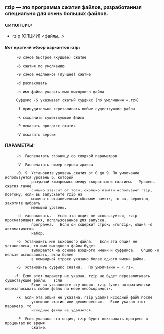 ### rzip — это программа сжатия файлов, разработанная специально для очень больших файлов.
        

#### СИНОПСИС:

- rzip [ОПЦИИ] <файлы...>

#### Вот краткий обзор вариантов rzip:

         -0 самое быстрое (худшее) сжатие
		 
         -6 сжатия по умолчанию
		 
         -9 самое медленное (лучшее) сжатие
		 
         -d распаковать
		 
         -o имя_файла указать имя выходного файла
		 
         Суффикс -S указывает сжатый суффикс (по умолчанию «.rz»)
		 
         -f принудительно перезаписать любые существующие файлы
		 
         -k сохранить существующие файлы
		 
         -P показать прогресс сжатия
		 
         -V показать версию

#### ПАРАМЕТРЫ:

         -h  Распечатать страницу со сводкой параметров 

         -V  Распечатать номер версии архива 

         -0..9  Установите уровень сжатия от 0 до 9. По умолчанию используется уровень 6, который 
                разумный компромисс между скоростью и сжатием.   Уровень сжатия также 
                сильно зависит от того, сколько памяти использует rzip, поэтому, если вы запускаете rzip на 
                машина с ограниченным объемом памяти, то вы, вероятно, захотите выбрать 
                меньший уровень. 

         -d  Распаковать.   Если эта опция не используется, rzip просматривает имя, использованное для запуска. 
                программа.   Если он содержит строку «runzip», опция -d автоматически 
                набор. 

         -o  Установить имя выходного файла.   Если эта опция не установлена, то имя выходного файла будет 
                выбирается на основе входного имени и суффикса.   Опцию -o нельзя использовать, если более 
                в командной строке указано более одного имени файла. 

         -S  Установить суффикс сжатия.   По умолчанию — «.rz». 

        -f  Если этот параметр не указан, rzip не будет перезаписывать существующие файлы.   Если 
                Если вы установите эту опцию, rzip будет автоматически перезаписывать любые файлы по мере необходимости. 

         -k  Если эта опция не указана, rzip удалит исходный файл после 
                успешное сжатие или декомпрессия.   Если указан этот параметр, то 
                исходные файлы не удаляются. 

         -P  Если указана эта опция, rzip будет показывать прогресс в процентах во время 
                сжатие. 
